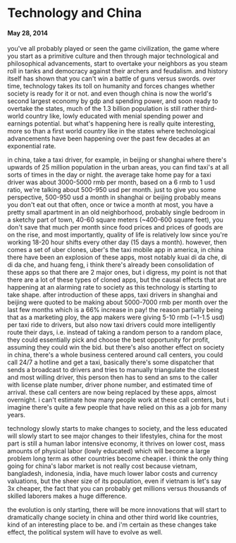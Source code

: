 # Technology and China

#### May 28, 2014

you've all probably played or seen the game civilization, the game where you start as a primitive
culture and then through major technological and philosophical advancements, start to overtake your neighbors
as you steam roll in tanks and democracy against their archers and feudalism.  and history itself has shown
that you can't win a battle of guns versus swords.  over time, technology takes its toll on humanity and forces changes
whether society is ready for it or not.  and even though china is now the world's second largest economy
by gdp and spending power, and soon ready to overtake the states, much of the 1.3 billion population is
still rather third-world country like, lowly educated with menial spending power and earnings potential.
but what's happening here is really quite interesting, more so than a first world country like in the states
where technological advancements have been happening over the past few decades at an exponential rate.

in china, take a taxi driver, for example, in beijing or shanghai where there's upwards of 25 million
population in the urban areas, you can find taxi's at all sorts of times in the day or night.  the average
take home pay for a taxi driver was about 3000-5000 rmb per month, based on a 6 rmb to 1 usd ratio, we're
talking about 500-950 usd per month.  just to give you some perspective, 500-950 usd a month in
shanghai or beijing probably means you don't eat out that often, once or twice a month at most, you
have a pretty small apartment in an old neighborhood, probably single bedroom in a sketchy part of town,
40-60 square meters (~400-600 square feet), you don't save that much per month since food prices and prices
of goods are on the rise, and most importantly, quality of life is relatively low since you're working 18-20 hour
shifts every other day (15 days a month).  however, then comes a set of uber clones, uber's the taxi
mobile app in america, in china there have been an explosion of these apps, most notably kuai di da che,
di di da che, and huang feng, i think there's already been consolidation of these apps so that there are
2 major ones, but i digress, my point is not that there are a lot of these types of cloned apps, but the causal
effects that are happening at an alarming rate to society as this technology is starting to take shape.
after introduction of these apps, taxi drivers in shanghai and beijing were quoted to be making about
5000-7000 rmb per month over the last few months which is a 66% increase in pay!  the reason partially
being that as a marketing ploy, the app makers were giving 5-10 rmb (~1-1.5 usd) per taxi ride to
drivers, but also now taxi drivers could more intelligently route their days, i.e. instead of taking
a random person to a random place, they could essentially pick and choose the best opportunity for profit,
assuming they could win the bid.  but there's also another effect on society in china, there's a whole
business centered around call centers, you could call 24/7 a hotline and get a taxi, basically there's
some dispatcher that sends a broadcast to drivers and tries to manually triangulate the closest and
most willing driver, this person then has to send an sms to the caller with license plate number,
driver phone number, and estimated time of arrival.  these call centers are now being replaced by
these apps, almost overnight.  i can't estimate how many people work at these call centers, but i
imagine there's quite a few people that have relied on this as a job for many years.

technology slowly starts to make changes to society, and the less educated will slowly start to
see major changes to their lifestyles, china for the most part is still a human labor intensive
economy, it thrives on lower cost, mass amounts of physical labor (lowly educated) which will
become a large problem long term as other countries become cheaper.  i think the only thing going
for china's labor market is not really cost because vietnam, bangladesh, indonesia, india, have much
lower labor costs and currency valuations, but the sheer size of its population, even if vietnam
is let's say 3x cheaper, the fact that you can probably get millions versus thousands of skilled
laborers makes a huge difference.

the evolution is only starting, there will be more innovations that will start to dramatically change
society in china and other third world like countries, kind of an interesting place to be.  and i'm
certain as these changes take effect, the political system will have to evolve as well.


